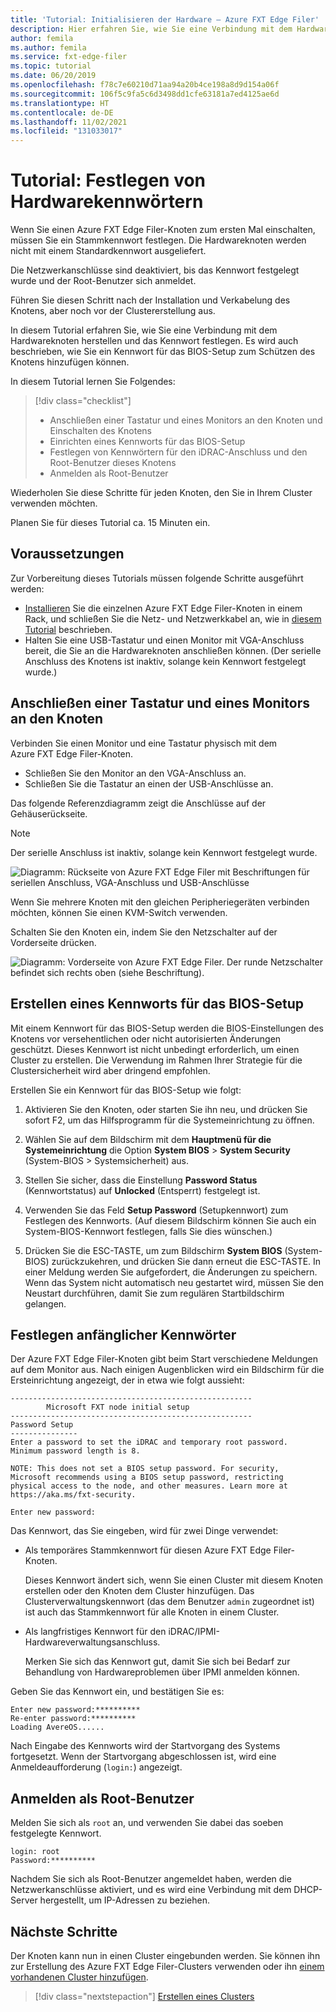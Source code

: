 ```yaml
---
title: 'Tutorial: Initialisieren der Hardware – Azure FXT Edge Filer'
description: Hier erfahren Sie, wie Sie eine Verbindung mit dem Hardwareknoten herstellen und ein anfängliches Kennwort für Azure FXT Edge Filer-Knoten festlegen.
author: femila
ms.author: femila
ms.service: fxt-edge-filer
ms.topic: tutorial
ms.date: 06/20/2019
ms.openlocfilehash: f78c7e60210d71aa94a20b4ce198a8d9d154a06f
ms.sourcegitcommit: 106f5c9fa5c6d3498dd1cfe63181a7ed4125ae6d
ms.translationtype: HT
ms.contentlocale: de-DE
ms.lasthandoff: 11/02/2021
ms.locfileid: "131033017"
---
```

# <a name="tutorial-set-hardware-passwords"></a>Tutorial: Festlegen von Hardwarekennwörtern

Wenn Sie einen Azure FXT Edge Filer-Knoten zum ersten Mal einschalten, müssen Sie ein Stammkennwort festlegen. Die Hardwareknoten werden nicht mit einem Standardkennwort ausgeliefert.

Die Netzwerkanschlüsse sind deaktiviert, bis das Kennwort festgelegt wurde und der Root-Benutzer sich anmeldet.

Führen Sie diesen Schritt nach der Installation und Verkabelung des Knotens, aber noch vor der Clustererstellung aus.

In diesem Tutorial erfahren Sie, wie Sie eine Verbindung mit dem Hardwareknoten herstellen und das Kennwort festlegen. Es wird auch beschrieben, wie Sie ein Kennwort für das BIOS-Setup zum Schützen des Knotens hinzufügen können.

In diesem Tutorial lernen Sie Folgendes:

> [!div class="checklist"]
>
> * Anschließen einer Tastatur und eines Monitors an den Knoten und Einschalten des Knotens
> * Einrichten eines Kennworts für das BIOS-Setup
> * Festlegen von Kennwörtern für den iDRAC-Anschluss und den Root-Benutzer dieses Knotens
> * Anmelden als Root-Benutzer

Wiederholen Sie diese Schritte für jeden Knoten, den Sie in Ihrem Cluster verwenden möchten.

Planen Sie für dieses Tutorial ca. 15 Minuten ein.

## <a name="prerequisites"></a>Voraussetzungen

Zur Vorbereitung dieses Tutorials müssen folgende Schritte ausgeführt werden:

* [Installieren](install.md) Sie die einzelnen Azure FXT Edge Filer-Knoten in einem Rack, und schließen Sie die Netz- und Netzwerkkabel an, wie in [diesem Tutorial](network-power.md) beschrieben.
* Halten Sie eine USB-Tastatur und einen Monitor mit VGA-Anschluss bereit, die Sie an die Hardwareknoten anschließen können. (Der serielle Anschluss des Knotens ist inaktiv, solange kein Kennwort festgelegt wurde.)

## <a name="connect-a-keyboard-and-monitor-to-the-node"></a>Anschließen einer Tastatur und eines Monitors an den Knoten

Verbinden Sie einen Monitor und eine Tastatur physisch mit dem Azure FXT Edge Filer-Knoten.

* Schließen Sie den Monitor an den VGA-Anschluss an.
* Schließen Sie die Tastatur an einen der USB-Anschlüsse an.

Das folgende Referenzdiagramm zeigt die Anschlüsse auf der Gehäuserückseite.

> [!NOTE]
> Der serielle Anschluss ist inaktiv, solange kein Kennwort festgelegt wurde.

![Diagramm: Rückseite von Azure FXT Edge Filer mit Beschriftungen für seriellen Anschluss, VGA-Anschluss und USB-Anschlüsse](media/fxt-back-serial-vga-usb.png)

Wenn Sie mehrere Knoten mit den gleichen Peripheriegeräten verbinden möchten, können Sie einen KVM-Switch verwenden.

Schalten Sie den Knoten ein, indem Sie den Netzschalter auf der Vorderseite drücken.

![Diagramm: Vorderseite von Azure FXT Edge Filer. Der runde Netzschalter befindet sich rechts oben (siehe Beschriftung).](media/fxt-front-annotated.png)

## <a name="create-a-bios-setup-password"></a>Erstellen eines Kennworts für das BIOS-Setup

Mit einem Kennwort für das BIOS-Setup werden die BIOS-Einstellungen des Knotens vor versehentlichen oder nicht autorisierten Änderungen geschützt. Dieses Kennwort ist nicht unbedingt erforderlich, um einen Cluster zu erstellen. Die Verwendung im Rahmen Ihrer Strategie für die Clustersicherheit wird aber dringend empfohlen.

Erstellen Sie ein Kennwort für das BIOS-Setup wie folgt:

1. Aktivieren Sie den Knoten, oder starten Sie ihn neu, und drücken Sie sofort F2, um das Hilfsprogramm für die Systemeinrichtung zu öffnen.

1. Wählen Sie auf dem Bildschirm mit dem **Hauptmenü für die Systemeinrichtung** die Option **System BIOS** > **System Security** (System-BIOS > Systemsicherheit) aus.

1. Stellen Sie sicher, dass die Einstellung **Password Status** (Kennwortstatus) auf **Unlocked** (Entsperrt) festgelegt ist.

1. Verwenden Sie das Feld **Setup Password** (Setupkennwort) zum Festlegen des Kennworts. (Auf diesem Bildschirm können Sie auch ein System-BIOS-Kennwort festlegen, falls Sie dies wünschen.)

1. Drücken Sie die ESC-TASTE, um zum Bildschirm **System BIOS** (System-BIOS) zurückzukehren, und drücken Sie dann erneut die ESC-TASTE. In einer Meldung werden Sie aufgefordert, die Änderungen zu speichern. Wenn das System nicht automatisch neu gestartet wird, müssen Sie den Neustart durchführen, damit Sie zum regulären Startbildschirm gelangen.<!-- how to exit this mode/do you need to reboot to get to the initial setup screen? -->

## <a name="set-initial-passwords"></a>Festlegen anfänglicher Kennwörter

Der Azure FXT Edge Filer-Knoten gibt beim Start verschiedene Meldungen auf dem Monitor aus. Nach einigen Augenblicken wird ein Bildschirm für die Ersteinrichtung angezeigt, der in etwa wie folgt aussieht:

```
------------------------------------------------------
        Microsoft FXT node initial setup
------------------------------------------------------
Password Setup
---------------
Enter a password to set the iDRAC and temporary root password.
Minimum password length is 8.

NOTE: This does not set a BIOS setup password. For security,
Microsoft recommends using a BIOS setup password, restricting
physical access to the node, and other measures. Learn more at
https://aka.ms/fxt-security.

Enter new password:

```

Das Kennwort, das Sie eingeben, wird für zwei Dinge verwendet:

* Als temporäres Stammkennwort für diesen Azure FXT Edge Filer-Knoten.

  Dieses Kennwort ändert sich, wenn Sie einen Cluster mit diesem Knoten erstellen oder den Knoten dem Cluster hinzufügen. Das Clusterverwaltungskennwort (das dem Benutzer ``admin`` zugeordnet ist) ist auch das Stammkennwort für alle Knoten in einem Cluster.

* Als langfristiges Kennwort für den iDRAC/IPMI-Hardwareverwaltungsanschluss.

  Merken Sie sich das Kennwort gut, damit Sie sich bei Bedarf zur Behandlung von Hardwareproblemen über IPMI anmelden können.

Geben Sie das Kennwort ein, und bestätigen Sie es:

```
Enter new password:**********
Re-enter password:**********
Loading AvereOS......
```

Nach Eingabe des Kennworts wird der Startvorgang des Systems fortgesetzt. Wenn der Startvorgang abgeschlossen ist, wird eine Anmeldeaufforderung (``login:``) angezeigt.

## <a name="sign-in-as-root"></a>Anmelden als Root-Benutzer

Melden Sie sich als ``root`` an, und verwenden Sie dabei das soeben festgelegte Kennwort.

```
login: root
Password:**********
```

Nachdem Sie sich als Root-Benutzer angemeldet haben, werden die Netzwerkanschlüsse aktiviert, und es wird eine Verbindung mit dem DHCP-Server hergestellt, um IP-Adressen zu beziehen.

## <a name="next-steps"></a>Nächste Schritte

Der Knoten kann nun in einen Cluster eingebunden werden. Sie können ihn zur Erstellung des Azure FXT Edge Filer-Clusters verwenden oder ihn [einem vorhandenen Cluster hinzufügen](add-nodes.md).

> [!div class="nextstepaction"]
> [Erstellen eines Clusters](cluster-create.md)
